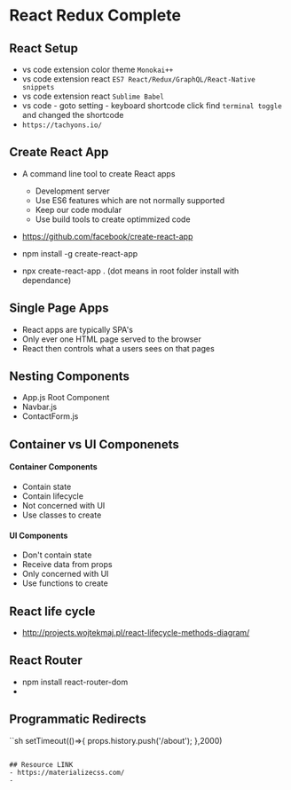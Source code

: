 # React Redux Complete

## React Setup
- vs code extension color theme `Monokai++`
- vs code extension react `ES7 React/Redux/GraphQL/React-Native snippets`
- vs code extension react `Sublime Babel`
- vs code - goto setting - keyboard shortcode click find `terminal toggle` and changed the shortcode
- `https://tachyons.io/`

## Create React App
- A command line tool to create React apps
  - Development server
  - Use ES6 features which are not normally supported
  - Keep our code modular
  - Use build tools to create optimmized code

- https://github.com/facebook/create-react-app
- npm install -g create-react-app 
- npx create-react-app .  (dot means in root folder install with dependance)

## Single Page Apps
- React apps are typically SPA's
- Only ever one HTML page served to the browser
- React then controls what a users sees on that pages

## Nesting Components
 - App.js Root Component
  - Navbar.js
  - ContactForm.js

 ## Container vs UI Componenets

 #### Container Components
 - Contain state
 - Contain lifecycle
 - Not concerned with UI
 - Use classes to create
 

 #### UI Components
 - Don't contain state
 - Receive data from props
 - Only concerned with UI
 - Use functions to create

## React life cycle
- http://projects.wojtekmaj.pl/react-lifecycle-methods-diagram/

## React Router
- npm install react-router-dom
- 
## Programmatic Redirects
``sh
setTimeout(()=>{
        props.history.push('/about');
    },2000)
```

## Resource LINK
- https://materializecss.com/
- 